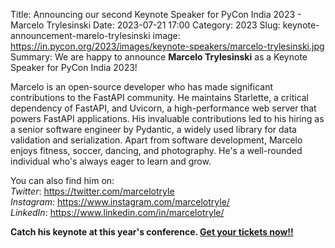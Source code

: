 Title: Announcing our second Keynote Speaker for PyCon India 2023 - Marcelo Trylesinski
Date: 2023-07-21 17:00
Category: 2023
Slug: keynote-announcement-marelo-trylesinski
image: https://in.pycon.org/2023/images/keynote-speakers/marcelo-trylesinski.jpg
Summary: We are happy to announce **Marcelo Trylesinski** as a Keynote Speaker for PyCon India 2023!

Marcelo is an open-source developer who has made significant contributions to the FastAPI community. He maintains Starlette, a critical dependency of FastAPI, and Uvicorn, a high-performance web server that powers FastAPI applications. His invaluable contributions led to his hiring as a senior software engineer by Pydantic, a widely used library for data validation and serialization. Apart from software development, Marcelo enjoys fitness, soccer, dancing, and photography. He's a well-rounded individual who's always eager to learn and grow.

You can also find him on:  
*Twitter*: <https://twitter.com/marcelotryle>  
*Instagram*: <https://www.instagram.com/marcelotryle/>   
*LinkedIn*: <https://www.linkedin.com/in/marcelotryle/> 


**Catch his keynote at this year's conference. [Get your tickets now!!](https://konfhub.com/pyconindia2023#tickets)**
